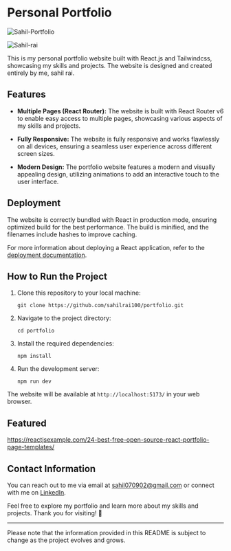 # Personal Portfolio

![Sahil-Portfolio]("C:\Users\91882\Downloads\logor.png")

![Sahil-rai](https://github.com/sahilrai100/portfolio/Assets/118264222/a01b51ac-3908-4f70-9a02-5fdaecf570fc)

This is my personal portfolio website built with React.js and Tailwindcss, showcasing my skills and projects. The website is designed and created entirely by me, sahil rai.

## Features

- **Multiple Pages (React Router):** The website is built with React Router v6 to enable easy access to multiple pages, showcasing various aspects of my skills and projects.

- **Fully Responsive:** The website is fully responsive and works flawlessly on all devices, ensuring a seamless user experience across different screen sizes.

- **Modern Design:** The portfolio website features a modern and visually appealing design, utilizing animations to add an interactive touch to the user interface.

## Deployment

The website is correctly bundled with React in production mode, ensuring optimized build for the best performance. The build is minified, and the filenames include hashes to improve caching.

For more information about deploying a React application, refer to the [deployment documentation](https://facebook.github.io/create-react-app/docs/deployment).

## How to Run the Project

1. Clone this repository to your local machine:
   ```
   git clone https://github.com/sahilrai100/portfolio.git
   ```

2. Navigate to the project directory:
   ```
   cd portfolio
   ```

3. Install the required dependencies:
   ```
   npm install
   ```

4. Run the development server:
   ```
   npm run dev
   ```

The website will be available at `http://localhost:5173/` in your web browser.

## Featured 

https://reactjsexample.com/24-best-free-open-source-react-portfolio-page-templates/

## Contact Information

You can reach out to me via email at [sahil070902@gmail.com](mailto:sahil070902@gmail.com) or connect with me on [LinkedIn](https://www.linkedin.com/in/sahil-rai-495baa239//).

Feel free to explore my portfolio and learn more about my skills and projects. Thank you for visiting! 🙏

---

Please note that the information provided in this README is subject to change as the project evolves and grows.
